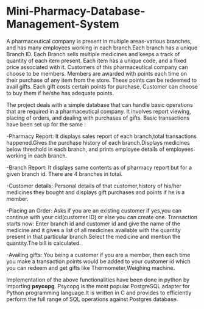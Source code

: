 # Mini-Pharmacy-Database-Management-System

A pharmaceutical company is present in multiple areas-various branches, and has many employees working in each branch.Each branch has a unique Branch ID. Each Branch sells multiple medicines and keeps a track of quantity of each item present. Each item has a unique code, and a fixed price associated with it.
Customers of this pharmaceutical company can choose to be members. Members are awarded with points each time on their purchase of any item from the store. These points can be redeemed to avail gifts.
Each gift costs certain points for purchase. Customer can choose to buy them if he/she has adequate points.


The project deals with a simple database that can handle basic operations that are required in a pharmaceutical company. It involves report viewing, placing of orders, and dealing with purchases of gifts. Basic transactions have been set up for the same :

-Pharmacy Report:
It displays sales report of each branch,total transactions happened.Gives the purchase history of each branch.Displays medicines below threshold in each branch, and prints employee details of employees working in each branch.

-Branch Report:
It displays same contents as of pharmacy report but for a given branch id.
There are 4 branches in total.

-Customer details:
Personal details of that customer,history of his/her medicines they bought and displays gift purchases and points if he is a member. 

-Placing an Order:
Asks if you are an existing customer if yes,you can continue with your cid(customer ID) or else you can create one.
Transaction starts now:
Enter branch id and customer id and give the name of the medicine and it gives a list of all medicines available with the quantity present in that particular branch.Select the medicine and mention the quantity.The bill is calculated.

-Availing gifts:
You being a customer if you are a member, then each time you make a transaction points would be added to your customer id which you can redeem and get gifts like Thermometer,Weighing machine.

Implementation of the above functionalities have been done in python by importing **psycopg**.
Psycopg is the most popular PostgreSQL adapter for Python programming language.It is written in C and provides to efficiently perform the full range of SQL operations against Postgres database.





